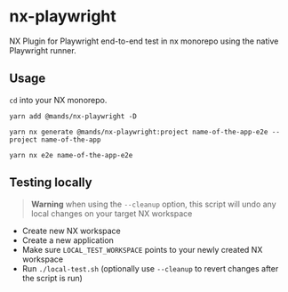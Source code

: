 # nx-playwright

NX Plugin for Playwright end-to-end test in nx monorepo using the native Playwright runner.

## Usage

`cd` into your NX monorepo.

`yarn add @mands/nx-playwright -D`

`yarn nx generate @mands/nx-playwright:project name-of-the-app-e2e --project name-of-the-app`

`yarn nx e2e name-of-the-app-e2e`

## Testing locally

> **Warning** when using the `--cleanup` option, this script will undo any local changes on your target NX workspace

- Create new NX workspace
- Create a new application
- Make sure `LOCAL_TEST_WORKSPACE` points to your newly created NX workspace
- Run `./local-test.sh` (optionally use `--cleanup` to revert changes after the script is run)
